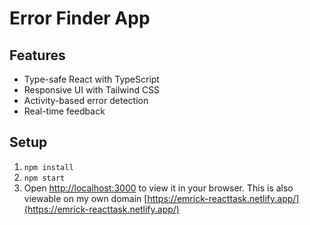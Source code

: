 # Error Finder App

## Features
- Type-safe React with TypeScript
- Responsive UI with Tailwind CSS
- Activity-based error detection
- Real-time feedback

## Setup
1. `npm install`
1. `npm start`
3. Open [http://localhost:3000](http://localhost:3000) to view it in your browser.
This is also viewable on my own domain [https://emrick-reacttask.netlify.app/](https://emrick-reacttask.netlify.app/)